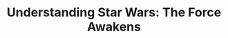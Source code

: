 ---
layout: project
title: "Understanding Star Wars: The Force Awakens"
collection: projects
img: star-wars-the-force-awakens.jpg
description: Watched The Force Awakens a few weeks back. But I was left with more questions than answers. Who are our new characters? And how does their story fit into the larger story arc? Time to explore some Star Wars lore!
category_key: understanding_the_force_awakens
status: Shelved
---